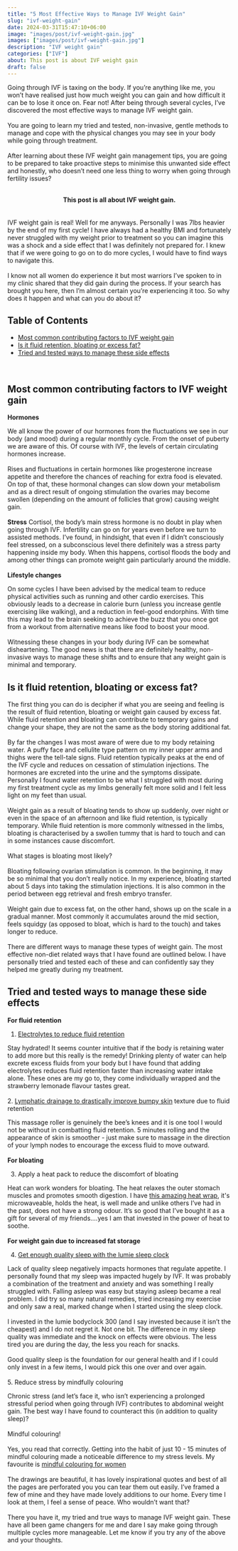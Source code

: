 ```yaml
---
title: "5 Most Effective Ways to Manage IVF Weight Gain"
slug: "ivf-weight-gain"
date: 2024-03-31T15:47:10+06:00
image: "images/post/ivf-weight-gain.jpg"
images: ["images/post/ivf-weight-gain.jpg"]
description: "IVF weight gain"
categories: ["IVF"]
about: This post is about IVF weight gain
draft: false
---
```


Going through IVF is taxing on the body. If you’re anything like me, you won’t have realised just how much weight you can gain and how difficult it can be to lose it once on. Fear not! After being through several cycles, I’ve discovered the most effective ways to manage IVF weight gain.<br />   
You are going to learn my tried and tested, non-invasive, gentle methods to manage and cope with the physical changes you may see in your body while going through treatment.<br />   
After learning about these IVF weight gain management tips, you are going to be prepared to take proactive steps to minimise this unwanted side effect and honestly, who doesn’t need one less thing to worry when going through fertility issues?<br />   
<span style="font-size:10.8em;"><div align="center">**This post is all about IVF weight gain.**</div></span><br />   
IVF weight gain is real! Well for me anyways. Personally I was 7lbs heavier by the end of my first cycle! I have always had a healthy BMI and fortunately never struggled with my weight prior to treatment so you can imagine this was a shock and a side effect that I was definitely not prepared for. I knew that if we were going to go on to do more cycles, I would have to find ways to navigate this.<br />   
I know not all women do experience it but most warriors I’ve spoken to in my clinic shared that they did gain during the process. If your search has brought you here, then I’m almost certain you’re experiencing it too. So why does it happen and what can you do about it?


## Table of Contents

- [Most common contributing factors to IVF weight gain](#most-common-contributing-factors-to-ivf-weight-gain)
- [Is it fluid retention, bloating or excess fat?](#is-it-fluid-retention-bloating-or-excess-fat)
- [Tried and tested ways to manage these side effects](#tried-and-tested-ways-to-manage-these-side-effects)
<br />   

## Most common contributing factors to IVF weight gain

**Hormones**

We all know the power of our hormones from the fluctuations we see in our body (and mood) during a regular monthly cycle. From the onset of puberty we are aware of this. Of course with IVF, the levels of certain circulating hormones increase.<br />   
Rises and fluctuations in certain hormones like progesterone increase appetite and therefore the chances of reaching for extra food is elevated. On top of that, these hormonal changes can slow down your metabolism and as a direct result of ongoing stimulation the ovaries may become swollen (depending on the amount of follicles that grow) causing weight gain.<br />   
**Stress**
Cortisol, the body’s main stress hormone is no doubt in play when going through IVF. Infertility can go on for years even before we turn to assisted methods. I’ve found, in hindsight, that even if I didn’t consciously feel stressed, on a subconscious level there definitely was a stress party happening inside my body. When this happens, cortisol floods the body and among other things can promote weight gain particularly around the middle.<br />   
**Lifestyle changes**

On some cycles I have been advised by the medical team to reduce physical activities such as running and other cardio exercises. This obviously leads to a decrease in calorie burn (unless you increase gentle exercising like walking), and a reduction in feel-good endorphins. With time this may lead to the brain seeking to achieve the buzz that you once got from a workout from alternative means like food to boost your mood.<br />   
Witnessing these changes in your body during IVF can be somewhat disheartening. The good news is that there are definitely healthy, non-invasive ways to manage these shifts and to ensure that any weight gain is minimal and temporary.<br />   

## Is it fluid retention, bloating or excess fat?

The first thing you can do is decipher if what you are seeing and feeling is the result of fluid retention, bloating or weight gain caused by excess fat. While fluid retention and bloating can contribute to temporary gains and change your shape, they are not the same as the body storing additional fat.<br />   
By far the changes I was most aware of were due to my body retaining water. A puffy face and cellulite type pattern on my inner upper arms and thighs were the tell-tale signs. Fluid retention typically peaks at the end of the IVF cycle and reduces on cessation of stimulation injections. The hormones are excreted into the urine and the symptoms dissipate. Personally I found water retention to be what I struggled with most during my first treatment cycle as my limbs generally felt more solid and I felt less light on my feet than usual.<br />   
Weight gain as a result of bloating tends to show up suddenly, over night or even in the space of an afternoon and like fluid retention, is typically temporary. While fluid retention is more commonly witnessed in the limbs, bloating is characterised by a swollen tummy that is hard to touch and can in some instances cause discomfort.<br />   
What stages is bloating most likely?<br />   
Bloating following ovarian stimulation is common. In the beginning, it may be so minimal that you don’t really notice.  In my experience, bloating started about 5 days into taking the stimulation injections. It is also common in the period between egg retrieval and fresh embryo transfer.<br />   
Weight gain due to excess fat, on the other hand, shows up on the scale in a gradual manner. Most commonly it accumulates around the mid section, feels squidgy (as opposed to bloat, which is hard to the touch) and takes longer to reduce.<br />   
There are different ways to manage these types of weight gain. The most effective non-diet related ways that I have found are outlined below. I have personally tried and tested each of these and can confidently say they helped me greatly during my treatment.<br />   

## Tried and tested ways to manage these side effects

**For fluid retention**

1. [Electrolytes to reduce fluid retention](https://www.amazon.com/Liquid-I-V-Hydration-Multiplier-Single-Serving/dp/B0BQ51S5BL?crid=1011W3WNH4VII&keywords=liquid+iv&qid=1707126774&sprefix=liquid+,aps,402&sr=8-2&linkCode=sl1&tag=ivfjourney-20&linkId=235512f0797c2e3f1e08ec7ac4d9e1d3&language=en_US&ref_=as_li_ss_tl)

Stay hydrated! It seems counter intuitive that if the body is retaining water to add more but this really is the remedy! Drinking plenty of water can help excrete excess fluids from your body but I have found that adding electrolytes reduces fluid retention faster than increasing water intake alone. These ones are my go to, they come individually wrapped and the strawberry lemonade flavour tastes great.<br />   
2. [Lymphatic drainage to drastically improve bumpy skin](https://www.amazon.com/DAOZWUBGIH-Lymphatic-Drainage-Cellulite-Massager/dp/B0BMQHGMM2) texture due to fluid retention

This massage roller is genuinely the bee’s knees and it is one tool I would not be without in combatting fluid retention. 5 minutes rolling and the appearance of skin is smoother - just make sure to massage in the direction of your lymph nodes to encourage the excess fluid to move outward.<br />   
**For bloating**

3. Apply a heat pack to reduce the discomfort of bloating

Heat can work wonders for bloating. The heat relaxes the outer stomach muscles and promotes smooth digestion. I have [this amazing heat wrap](https://www.amazon.com/Microwavable-Extra-Large-Heating-Lower/dp/B07S2NCM7W/ref=sr_1_3_sspa?crid=21HF2YDD6300X&dib=eyJ2IjoiMSJ9.D51qAfMFjNBNttu36wn-A9AcE-0sh5YwR7XnSQvjpAc0KMov1pZlUA8K5YmqeRsrvMM7YYjEWaqJtILkpmKxQnkDrbuao5ntQ-c59OpnN0hkx-uDH8jW88t12nTaY8E-PWpKwhciT45dHXvXPRu6uh3uccn_zaLFaA5C6ZqsAM1SSEvAlyaL20ehInBUAaxv1gjpfLxftsS67YQ5ec-bu6tr9T0nH7UwPXYmVSCSYpDtxUoYK3bKfJ1QgIUyoS860FiZLMcDMgXox9R8gaT0JGkx4c5ic7LJ1HG9xwyd1i4.vHfLkZ4_70lru_TQcOGo0jaGILWY7hXUZbVL7qpLXkE&dib_tag=se&keywords=heat+packs+for+pain+relief&qid=1711911491&sprefix=heat+pacl,aps,156&sr=8-3-spons&sp_csd=d2lkZ2V0TmFtZT1zcF9hdGY&psc=1), it's microwaveable, holds the heat, is well made and unlike others I’ve had in the past, does not have a strong odour. It’s so good that I’ve bought it as a gift for several of my friends.…yes I am that invested in the power of heat to soothe. <br />   
**For weight gain due to increased fat storage**

4. [Get enough quality sleep with the lumie sleep clock](https://www.amazon.com/Lumie-Bodyclock-Shine-300-Wake-up/dp/B082VB97H9/ref=sr_1_1_sspa?crid=2J73M5I1RDHPZ&dib=eyJ2IjoiMSJ9.HRgHsY62ngDZ2KEvgXjAogc9FF_F8-1dPAGjPVUfJ2ocnYuBM40Z4iJCZabJu_3Q0YhElL7ljiypQWTX0Fyu_3b7aNNULSr5DvVyHV3CB5H3HtVq0qa-3HwqV1-wpJvJ5u-wRp38CbJEAY6kgkmm-4oOPpnjMXXlgB9ArMAlbSSgq49pI90h7Zmb28oXAOuAwBflaPrSPt0YHKody-ewODtu9iJkp0xR5q65W2OuHUWjssWoRze3aPzqTk0CQOeW.B3kW2as7a749ydb1eVulsy1YYld5yo8h9NCkxlVPmAA&dib_tag=se&keywords=lumie+bodyclock&qid=1711644373&refinements=p_72:1248915011&rnid=1248913011&s=home-garden&sprefix=lumi+body+clock,aps,153&sr=1-1-spons&sp_csd=d2lkZ2V0TmFtZT1zcF9hdGY&psc=1#customerReviews)

Lack of quality sleep negatively impacts hormones that regulate appetite. I personally found that my sleep was impacted hugely by IVF. It was probably a combination of the treatment and anxiety and was something I really struggled with. Falling asleep was easy but staying asleep became a real problem. I did try so many natural remedies, tried increasing my exercise and only saw a real, marked change when I started using the sleep clock.<br />   
I invested in the lumie bodyclock 300 (and I say invested because it isn’t the cheapest) and I do not regret it. Not one bit. The difference in my sleep quality was immediate and the knock on effects were obvious. The less tired you are during the day, the less you reach for snacks.<br />   
Good quality sleep is the foundation for our general health and if I could only invest in a few items, I would pick this one over and over again.<br />   
5. Reduce stress by mindfully colouring 

Chronic stress (and let’s face it, who isn’t experiencing a prolonged stressful period when going through IVF) contributes to abdominal weight gain. The best way I have found to counteract this (in addition to quality sleep)?<br />   
Mindful colouring! <br />   
Yes, you read that correctly. Getting into the habit of just 10 - 15 minutes of mindful colouring made a noticeable difference to my stress levels. My favourite is [mindful colouring for women](https://www.amazon.com/RYVE-Adult-Coloring-Book-Women/dp/B09NB2GZTD/ref=sr_1_2_sspa?crid=FQ7WU0NNDB5U&dib=eyJ2IjoiMSJ9.xCkpvL1JNpk-ezUzFx8ifbaHlhSSPD9MNVjujrd4Z2mCznJCLL1typzZex7jvgtb7BCwfCdtUMrUOdx3z3kilTf33O2Kldwx7GHZ6k4gAl4rBQth4c7QdVj6Rtxkugre1BVmxEIr6EEADeq_YWfy_8-nLA8OafmPUDFQyymL4zNrJrZTWBF-RT16IDAZS9NOFgHBfIEbrGzhcZkRa0xBqmDYWaflg2AZNYEgA-qAq-CUl_2Nuo3OlurFj7_w4FTbFUC4dUoO3-0NoQxWiNMpNfz22_eUEGpCw_n1pQF5sso.1oKGCj02_m0POsOXuTCI3yMVOAP97PCDW5o3_eLdCOg&dib_tag=se&keywords=mindful+coloring+book+for+adults&qid=1711637368&sprefix=mindful+c,aps,154&sr=8-2-spons&sp_csd=d2lkZ2V0TmFtZT1zcF9hdGY&th=1)<br />   
The drawings are beautiful, it has lovely inspirational quotes and best of all the pages are perforated you you can tear them out easily. I’ve framed a few of mine and they have made lovely additions to our home. Every time I look at them, I feel a sense of peace. Who wouldn’t want that?<br />   
There you have it, my tried and true ways to manage IVF weight gain. These have all been game changers for me and dare I say make going through multiple cycles more manageable. Let me know if you try any of the above and your thoughts.

